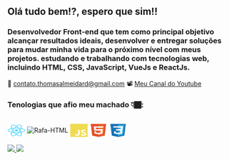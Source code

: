 ## Olá tudo bem!?, espero que sim!!

### Desenvolvedor Front-end que tem como principal objetivo alcançar resultados ideais, desenvolver e entregar soluções para mudar minha vida para o próximo nível com meus projetos. estudando e trabalhando com tecnologias web, incluindo HTML, CSS, JavaScript, VueJs e ReactJs. 
📩 contato.thomasalmeidard@gmail.com
📽️ <a href="https://www.youtube.com/channel/UCqT165WbDRz6EXI1SXF0BpA">Meu Canal do Youtube</a>

<h3> Tenologias que afio meu machado 👇🏾:</h3>
<div style="display: inline_block"><br>
  <img align="center" alt="Rafa-HTML" height="30" width="40" src="https://raw.githubusercontent.com/devicons/devicon/1119b9f84c0290e0f0b38982099a2bd027a48bf1/icons/react/react-original.svg">
  <img align="center" alt="Rafa-HTML" height="30" width="40" src="https://simpleicons.vercel.app/vercel/fff">
  <img align="center" alt="Rafa-Js" height="30" width="40" src="https://raw.githubusercontent.com/devicons/devicon/master/icons/javascript/javascript-plain.svg">
  <img align="center" alt="Rafa-HTML" height="30" width="40" src="https://raw.githubusercontent.com/devicons/devicon/master/icons/html5/html5-original.svg">
  <img align="center" alt="Rafa-CSS" height="30" width="40" src="https://raw.githubusercontent.com/devicons/devicon/master/icons/css3/css3-original.svg">
</div>
  
  <br>
  
<div>
  <a href="https://github.com/thomalmeidard">
  <img height="180em" src="https://github-readme-stats.vercel.app/api?username=thomalmeidard&show_icons=true&theme=tokyonight&include_all_commits=true&count_private=true"/>
  <img height="180em" src="https://github-readme-stats.vercel.app/api/top-langs/?username=thomalmeidard&layout=compact&langs_count=7&theme=tokyonight"/> 
</div>
  

